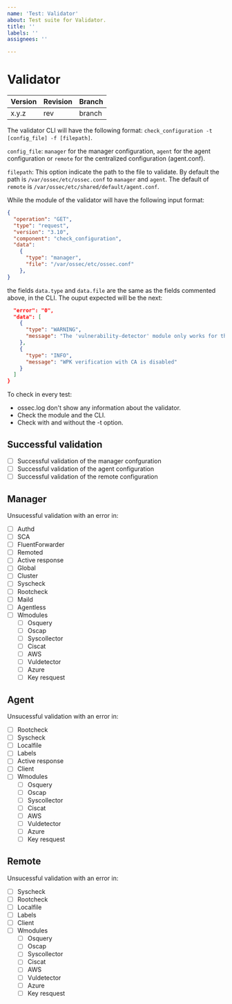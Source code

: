 ```yaml
---
name: 'Test: Validator'
about: Test suite for Validator.
title: ''
labels: ''
assignees: ''

---
```


# Validator

| Version | Revision | Branch |
| --- | --- | --- |
| x.y.z | rev | branch |

The validator CLI will have the following format: `check_configuration -t [config_file] -f [filepath]`.

`config_file`: `manager` for the manager configuration, `agent` for the agent configuration or `remote` for the centralized configuration (agent.conf).

`filepath`: This option indicate the path to the file to validate. By default the path is `/var/ossec/etc/ossec.conf` to `manager` and `agent`. The default of `remote` is `/var/ossec/etc/shared/default/agent.conf`.

While the module of the validator will have the following input format:
```JSON
{
  "operation": "GET",
  "type": "request",
  "version": "3.10",
  "component": "check_configuration",
  "data":
    {
      "type": "manager",
      "file": "/var/ossec/etc/ossec.conf"
    },
}

```
the fields `data.type` and `data.file` are the same as the fields commented above, in the CLI. The ouput expected will be the next:
```JSON
  "error": "0",
  "data": [
    {
      "type": "WARNING",
      "message": "The 'vulnerability-detector' module only works for the manager"
    },
    {
      "type": "INFO",
      "message": "WPK verification with CA is disabled"
    }
  ]
}

```

To check in every test:

- ossec.log don't show any information about the validator.
- Check the module and the CLI.
- Check with and without the -t option.

## Successful validation

- [ ] Successful validation of the manager confguration
- [ ] Successful validation of the agent configuration
- [ ] Successful validation of the remote configuration

## Manager

Unsucessful validation with an error in:

- [ ] Authd
- [ ] SCA
- [ ] FluentForwarder
- [ ] Remoted
- [ ] Active response
- [ ] Global
- [ ] Cluster 
- [ ] Syscheck
- [ ] Rootcheck
- [ ] Maild
- [ ] Agentless
- [ ] Wmodules
    - [ ] Osquery
    - [ ] Oscap
    - [ ] Syscollector
    - [ ] Ciscat
    - [ ] AWS
    - [ ] Vuldetector
    - [ ] Azure
    - [ ] Key resquest

## Agent

Unsucessful validation with an error in:

- [ ] Rootcheck
- [ ] Syscheck
- [ ] Localfile
- [ ] Labels
- [ ] Active response
- [ ] Client
- [ ] Wmodules
    - [ ] Osquery
    - [ ] Oscap
    - [ ] Syscollector
    - [ ] Ciscat
    - [ ] AWS
    - [ ] Vuldetector
    - [ ] Azure
    - [ ] Key resquest

## Remote

Unsucessful validation with an error in:

- [ ] Syscheck
- [ ] Rootcheck
- [ ] Localfile
- [ ] Labels
- [ ] Client
- [ ] Wmodules
    - [ ] Osquery
    - [ ] Oscap
    - [ ] Syscollector
    - [ ] Ciscat
    - [ ] AWS
    - [ ] Vuldetector
    - [ ] Azure
    - [ ] Key resquest